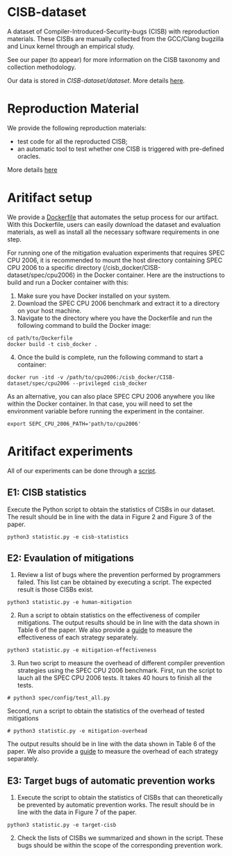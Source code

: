 # CISB-dataset
A dataset of Compiler-Introduced-Security-bugs (CISB) with reproduction materials.
These CISBs are manually collected from the GCC/Clang bugzilla and Linux kernel 
through an empirical study.

See our paper (to appear) for more information on the CISB taxonomy and collection methodology. 

Our data is stored in *CISB-dataset/dataset*.
More details [here](dataset/README.md).

# Reproduction Material

We provide the following reproduction materials:
- test code for all the reproducted CISB;
- an automatic tool to test whether one CISB is triggered with pre-defined oracles.

More details [here](reproduction_material/README.md)

# Aritifact setup
We provide a [Dockerfile](env/Dockerfile) that automates the setup process for our artifact.
With this Dockerfile, users can easily download the dataset and evaluation materials, as well as install all the necessary software requirements in one step.

For running one of the mitigation evaluation experiments that requires SPEC CPU 2006, it is recommended to mount the host directory containing SPEC CPU 2006 to a specific directory (/cisb_docker/CISB-dataset/spec/cpu2006) in the Docker container. Here are the instructions to build and run a Docker container with this:

1. Make sure you have Docker installed on your system.
2. Download the SPEC CPU 2006 benchmark and extract it to a directory on your host machine.
3. Navigate to the directory where you have the Dockerfile and run the following command to build the Docker image: 
```
cd path/to/Dockerfile
docker build -t cisb_docker .
```
4. Once the build is complete, run the following command to start a container:
```
docker run -itd -v /path/to/cpu2006:/cisb_docker/CISB-dataset/spec/cpu2006 --privileged cisb_docker
```

As an alternative, you can also place SPEC CPU 2006 anywhere you like within the Docker container. In that case, you will need to set the environment variable before running the experiment in the container.
```
export SEPC_CPU_2006_PATH='path/to/cpu2006'
``` 

# Aritifact experiments
All of our experiments can be done through a [script](statistic.py).

## E1: CISB statistics

Execute the Python script to obtain the statistics of CISBs in our dataset. 
The result should be in line with the data in Figure 2 and Figure 3 of the paper.

```
python3 statistic.py -e cisb-statistics
```
## E2: Evaulation of mitigations
1. Review a list of bugs where the prevention performed by programmers failed. 
This list can be obtained by executing a script. The expected result is those CISBs exist.
```
python3 statistic.py -e human-mitigation
```
2. Run a script to obtain statistics on the effectiveness of compiler mitigations.
The output results should be in line with the data shown in Table 6 of the paper.
We also provide a [guide](compiler_strategies/README.md#effectiveness-evaluation) 
to measure the effectiveness of each strategy separately.
```
python3 statistic.py -e mitigation-effectiveness
```
3. Run two script to measure the overhead of different compiler prevention 
strategies using the SPEC CPU 2006 benchmark.
First, run the script to lauch all the SPEC CPU 2006 tests. It takes 40 hours
to finish all the tests.
```
# python3 spec/config/test_all.py
```
Second, run a script to obtain the statistics of the overhead of tested mitigations 
```
# python3 statistic.py -e mitigation-overhead
```
The output results should be in line with the data shown in Table 6 of the paper.
We also provide a [guide](spec/README.md#performance-evaluation-of-compiler-mitigations) 
to measure the overhead of each strategy separately.

<!-- As an alternative, you can also run the script to obtain all the results in one step.
```
python3 statistic.py -e mitigation-evaluation
``` -->

## E3: Target bugs of automatic prevention works
1. Execute the script to obtain the statistics of CISBs that can theoretically 
   be prevented by automatic prevention works. 
   The result should be in line with the data in Figure 7 of the paper.
```
python3 statistic.py -e target-cisb
```
2. Check the lists of CISBs we summarized and shown in the script. 
   These bugs should be within the scope of the corresponding prevention work.